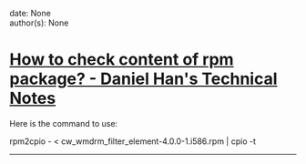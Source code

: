 
date: None  
author(s): None  

# [How to check content of rpm package? - Daniel Han's Technical Notes](https://sites.google.com/site/xiangyangsite/home/technical-tips/linux-unix/administrations/package-management-on-linux/package-management-on-redhat-based-linux/how-to-check-content-of-rpm-package)

Here is the command to use:

rpm2cpio - < cw_wmdrm_filter_element-4.0.0-1.i586.rpm | cpio -t  
  
---

